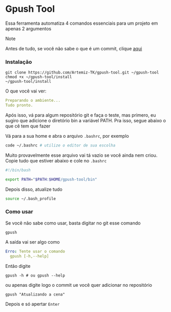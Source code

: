 # Gpush Tool

Essa ferramenta automatiza 4 comandos essenciais para um projeto em apenas 2 argumentos

> [!NOTE]
> Antes de tudo, se você não sabe o que é um commit, clique [aqui](./commit/)

### Instalação
```nginx
git clone https://github.com/Artemiz-TK/gpush-tool.git ~/gpush-tool
chmod +x ~/gpush-tool/install
~/gpush-tool/install
```

O que você vai ver:
```yaml
Preparando o ambiente...
Tudo pronto.
```

Após isso, vá para algum repositório git e faça o teste, mas primero, eu sugiro que adicione o diretório bin a variável PATH. Pra isso, segue abaixo o que cê tem que fazer

Vá para a sua home e abra o arquivo `.bashrc`, por exemplo
```bash
code ~/.bashrc # utilize o editor de sua escolha
```

Muito provavelmente esse arquivo vai tá vazio se você ainda nem criou. Copie tudo que estiver abaixo e cole no `.bashrc`
```bash
#!/bin/bash

export PATH="$PATH:$HOME/gpush-tool/bin"
```

Depois disso, atualize tudo

```bash
source ~/.bash_profile
```

### Como usar

Se você não sabe como usar, basta digitar no git esse comando

```nginx
gpush
```

A saída vai ser algo como
```yaml
Erro: Tente usar o comando
  gpush [-h,--help]
```

Então digite
```nginx
gpush -h # ou gpush --help
```

ou apenas digite logo o commit ue você quer adicionar no repositório

```nginx
gpush "Atualizando a cena"
```

Depois e só apertar `Enter`